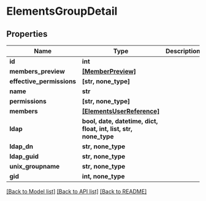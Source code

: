 # ElementsGroupDetail


## Properties

Name | Type | Description | Notes
------------ | ------------- | ------------- | -------------
**id** | **int** |  | 
**members_preview** | [**[MemberPreview]**](MemberPreview.md) |  | [readonly] 
**effective_permissions** | **[str, none_type]** |  | [readonly] 
**name** | **str** |  | 
**permissions** | **[str, none_type]** |  | [optional] 
**members** | [**[ElementsUserReference]**](ElementsUserReference.md) |  | [optional] 
**ldap** | **bool, date, datetime, dict, float, int, list, str, none_type** |  | [optional] 
**ldap_dn** | **str, none_type** |  | [optional] 
**ldap_guid** | **str, none_type** |  | [optional] 
**unix_groupname** | **str, none_type** |  | [optional] 
**gid** | **int, none_type** |  | [optional] 

[[Back to Model list]](../#documentation-for-models) [[Back to API list]](../#documentation-for-api-endpoints) [[Back to README]](../)


